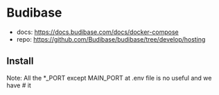 # Budibase

* docs: https://docs.budibase.com/docs/docker-compose
* repo: https://github.com/Budibase/budibase/tree/develop/hosting

## Install

Note: All the *_PORT except MAIN_PORT at .env file is no useful and we have # it



